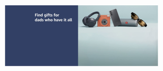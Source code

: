 
![Hero Image](https://raw.githubusercontent.com/karadiya98/MINI-PROJECTS/c31590769b708f3b581373c2e60a30514bf19fac/AMAZON/hero_image.jpg)

